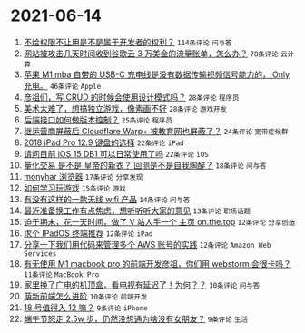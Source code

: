 # 2021-06-14

1. [不给权限不让用是不是属于开发者的权利？](https://www.v2ex.com/t/783290) `114条评论` `问与答`
1. [网站被攻击几天时间收到谷歌云 3 万美金的流量账单，怎么办？](https://www.v2ex.com/t/783287) `78条评论` `云计算`
1. [苹果 M1 mba 自带的 USB-C 充电线是没有数据传输视频信号能力的， Only 充电。](https://www.v2ex.com/t/783293) `46条评论` `Apple`
1. [彦祖们，写 CRUD 的时候会使用设计模式吗？](https://www.v2ex.com/t/783300) `28条评论` `程序员`
1. [美术太难了，想搞独立游戏，像素画不好](https://www.v2ex.com/t/783350) `28条评论` `游戏开发`
1. [后端接口如何做版本控制？](https://www.v2ex.com/t/783333) `25条评论` `程序员`
1. [继运营商屏蔽后 Cloudflare Warp+ 被教育网也屏蔽了？](https://www.v2ex.com/t/783276) `24条评论` `宽带症候群`
1. [2018 iPad Pro 12.9 键盘的选择](https://www.v2ex.com/t/783288) `22条评论` `iPad`
1. [请问目前 iOS 15 DB1 可以日常使用了吗](https://www.v2ex.com/t/783346) `22条评论` `iOS`
1. [量化交易 是不是 皇帝的新衣？ 回测是不是自我陶醉？](https://www.v2ex.com/t/783325) `18条评论` `问与答`
1. [monyhar 浏览器](https://www.v2ex.com/t/783294) `17条评论` `分享发现`
1. [如何学习玩游戏](https://www.v2ex.com/t/783349) `15条评论` `游戏`
1. [有没有这样的一款无线 wifi 产品](https://www.v2ex.com/t/783306) `14条评论` `问与答`
1. [最近准备换工作有点焦虑，想听听听大家的意见](https://www.v2ex.com/t/783337) `13条评论` `职场话题`
1. [迫于期末，花一天时间，做了 V 站人手一个 主页 on.the.top](https://www.v2ex.com/t/783347) `12条评论` `分享创造`
1. [求个 IPadOS 终端推荐](https://www.v2ex.com/t/783299) `12条评论` `iPad`
1. [分享一下我们用代码来管理多个 AWS 账号的实践](https://www.v2ex.com/t/783289) `12条评论` `Amazon Web Services`
1. [有无使用 M1 macbook pro 的前端开发彦祖，你们用 webstorm 会很卡吗？](https://www.v2ex.com/t/783313) `11条评论` `MacBook Pro`
1. [家里换了广电的机顶盒，看电视有延迟了！为何？？](https://www.v2ex.com/t/783343) `10条评论` `问与答`
1. [萌新前端怎么进阶](https://www.v2ex.com/t/783314) `10条评论` `前端开发`
1. [18 号值得入 12 嘛？](https://www.v2ex.com/t/783357) `9条评论` `iPhone`
1. [端午节怒走 2.5w 步，仍然没想通为啥没有女朋友？](https://www.v2ex.com/t/783354) `9条评论` `生活`
